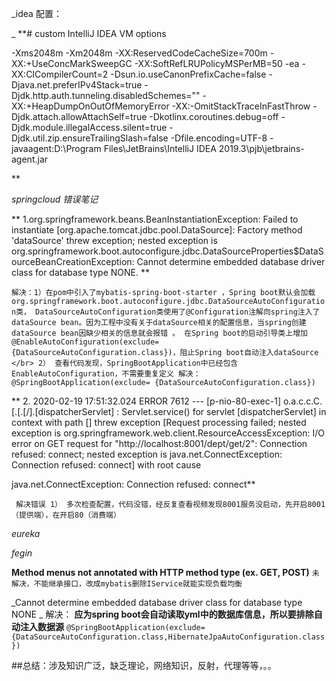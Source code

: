 _idea 配置：

_
 **# custom IntelliJ IDEA VM options
   
   -Xms2048m
   -Xm2048m
   -XX:ReservedCodeCacheSize=700m
   -XX:+UseConcMarkSweepGC
   -XX:SoftRefLRUPolicyMSPerMB=50
   -ea
   -XX:CICompilerCount=2
   -Dsun.io.useCanonPrefixCache=false
   -Djava.net.preferIPv4Stack=true
   -Djdk.http.auth.tunneling.disabledSchemes=""
   -XX:+HeapDumpOnOutOfMemoryError
   -XX:-OmitStackTraceInFastThrow
   -Djdk.attach.allowAttachSelf=true
   -Dkotlinx.coroutines.debug=off
   -Djdk.module.illegalAccess.silent=true
   -Djdk.util.zip.ensureTrailingSlash=false
   -Dfile.encoding=UTF-8
   -javaagent:D:\Program Files\JetBrains\IntelliJ IDEA 2019.3\pjb\jetbrains-agent.jar
   
**

_springcloud 错误笔记_

**
1.org.springframework.beans.BeanInstantiationException: 
  Failed to instantiate [org.apache.tomcat.jdbc.pool.DataSource]: 
  Factory method 'dataSource' threw exception; nested exception 
  is org.springframework.boot.autoconfigure.jdbc.DataSourceProperties$DataSourceBeanCreationException: Cannot determine embedded database driver class for database type NONE.
**

`解决：1）在pom中引入了mybatis-spring-boot-starter ，Spring boot默认会加载org.springframework.boot.autoconfigure.jdbc.DataSourceAutoConfiguration类，
DataSourceAutoConfiguration类使用了@Configuration注解向spring注入了dataSource bean。因为工程中没有关于dataSource相关的配置信息，当spring创建dataSource bean因缺少相关的信息就会报错
。
在Spring boot的启动引导类上增加@EnableAutoConfiguration(exclude={DataSourceAutoConfiguration.class})，阻止Spring boot自动注入dataSource </br>
2）
  查看代码发现，SpringBootApplication中已经包含EnableAutoConfiguration，不需要重复定义
解决：
@SpringBootApplication(exclude= {DataSourceAutoConfiguration.class}) `




**
2.
2020-02-19 17:51:32.024 ERROR 7612 --- [p-nio-80-exec-1] o.a.c.c.C.[.[.[/].[dispatcherServlet]    : Servlet.service() for servlet [dispatcherServlet] in context with path [] threw exception
 [Request processing failed; nested exception is org.springframework.web.client.ResourceAccessException: I/O error on GET request for "http://localhost:8001/dept/get/2": Connection refused: connect; nested exception is java.net.ConnectException: Connection refused: connect] with root cause

java.net.ConnectException: Connection refused: connect**


`
解决错误
1） 多次检查配置，代码没错，经反复查看视频发现8001服务没启动，先开启8001（提供端），在开启80（消费端）`



_eureka_ 




_fegin_

**Method menus not annotated with HTTP method type (ex. GET, POST)**
`未解决，不能继承接口，改成mybatis删除IService就能实现负载均衡`


_Cannot determine embedded database driver class for database type NONE  _
解决：
**应为spring boot会自动读取yml中的数据库信息，所以要排除自动注入数据源**
`@SpringBootApplication(exclude={DataSourceAutoConfiguration.class,HibernateJpaAutoConfiguration.class})`


##总结：涉及知识广泛，缺乏理论，网络知识，反射，代理等等，。。
